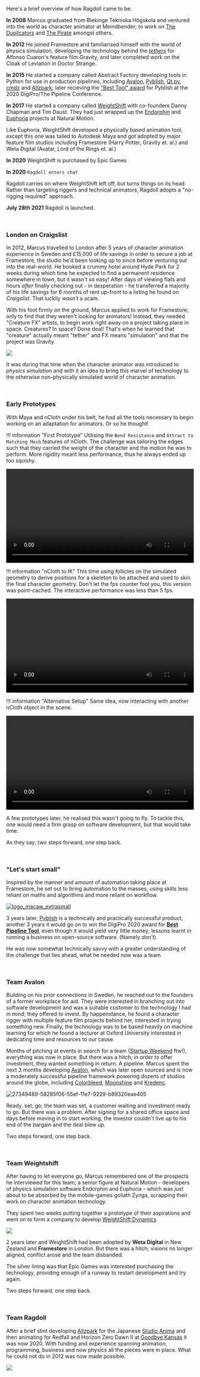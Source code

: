 Here's a brief overview of how Ragdoll came to be.

**In 2008** Marcus graduated from Blekinge Tekniska Högskola and ventured into the world as character animator at Meindbender; to work on [The Duplicators](https://www.youtube.com/watch?v=mAhSwlFW5r8) and [The Pirate](https://vimeo.com/22342702) amongst others.

**In 2012** He joined Framestore and familiarised himself with the world of physics simulation, developing the technology behind the [*tethers*](https://youtu.be/FZfOvvGV5Q4?t=64) for Alfonso Cuaron's feature film Gravity, and later completed work on the Cloak of Leviation in Doctor Strange.

**In 2015** He started a company called Abstract Factory developing tools in Python for use in production pipelines, including [Avalon](getavalon.github.io/), [Pyblish](https://pyblish.com/), [Qt.py](https://github.com/mottosso/Qt.py), [cmdx](https://github.com/mottosso/cmdx) and [Allzpark](allzpark.com/); later recieving the ["Best Tool" award](https://forums.pyblish.com/t/pyblish-award-2020-the-pipeline-conference/618) for Pyblish at the 2020 DigiPro/The Pipeline Conference.

**In 2017** He started a company called [WeightShift](https://www.youtube.com/watch?v=YR3hvaY-0hQ) with co-founders Danny Chapman and Tim Daust. They had just wrapped up the [Endorphin](https://www.youtube.com/watch?v=xbDd8PH9jio) and [Euphoria](https://www.youtube.com/watch?v=ATr38G2hR5Y) projects at Natural Motion.

Like Euphoria, WeightShift developed a physically based animation tool, except this one was tailed to Autodesk Maya and got adopted by major feature film studios including Framestore (Harry Potter, Gravity et. al.) and Weta Digital (Avatar, Lord of the Rings et. al.)

**In 2020** WeightShift is purchased by Epic Games

**In 2020** `Ragdoll enters chat`

Ragdoll carries on where WeightShift left off, but turns things on its head. Rather than targeting riggers and technical animators, Ragdoll adopts a "no-rigging required" approach.

**July 28th 2021** Ragdoll is launched.

<br>

### London on Craigslist

In 2012, Marcus travelled to London after 5 years of character animation experience in Sweden and £15,000 of life savings in order to secure a job at Framestore, the studio he'd been looking up to since before venturing out into the real-world. He booked a crummy hotel around Hyde Park for 2 weeks during which time he expected to find a permanent residence somewhere in town, but it wasn't so easy! After days of viewing flats and hours *after* finally checking out - in desperation - he transferred a majority of his life savings for 6 months of rent up-front to a listing he found on *Craigslist*. That luckily *wasn't* a scam.

With his foot firmly on the ground, Marcus applied to work for Framestore; only to find that they weren't looking for animators! Instead, they needed "Creature FX" artists, to begin work right away on a project taking place in space. Creatures? In space? Done deal! That's when he learned that "creature" actually meant "tether" and FX means "simulation" and that the project was Gravity.

<img class="poster" src=https://user-images.githubusercontent.com/2152766/97847281-4c6a7380-1ce7-11eb-8b37-f1909121d0c4.png>

It was during that time when the character animator was introduced to *physics simulation* and with it an idea to bring this marvel of technology to the otherwise non-physically simulated world of character animation.

<br>

### Early Prototypes

With Maya and nCloth under his belt, he had all the tools necessary to begin working on an adaptation for animators. Or so he thought!

!!! information "First Prototype"
    Utilising the `Bend Resistance` and `Attract to Matching Mesh` features of nCloth. The challenge was tailoring the edges such that they carried the weight of the character and the motion he was to perform. More rigidity meant less performance, thus he always ended up too squishy.

<video controls loop width="100%">
   <source src="https://user-images.githubusercontent.com/2152766/127107247-0c134529-3958-46b2-8100-958e12cee4d7.mov" type="video/mp4">
</video>

<br>

!!! information "nCloth to IK"
    This time using follicles on the simulated geometry to derive positions for a skeleton to be attached and used to skin the final character geometry. Don't let the fps counter fool you, this version was point-cached. The interactive performance was less than 5 fps.

<video controls loop width="100%">
   <source src="https://user-images.githubusercontent.com/2152766/127107237-88ffac31-3e4e-468e-b1ec-98d5ac1eeac7.mov" type="video/mp4">
</video>

<br>

!!! information "Alternative Setup"
    Same idea, now interacting with another nCloth object in the scene.

<video controls loop width="100%">
   <source src="https://user-images.githubusercontent.com/2152766/127107228-65754bf9-1257-4fc6-b0f5-65cff47fb3d7.mp4" type="video/mp4">
</video>

<br>

A few prototypes later, he realised this wasn't going to fly. To tackle this, one would need a firm grasp on software development, but that would take time.

As they say; two steps forward, one step back.

<br>

### "Let's start small"

Inspired by the manner and amount of automation taking place at Framestore, he set out to bring automation to the masses, using skills less reliant on maths and algorithms and more reliant on workflow.

[![logo_macaw_extrasmall](https://user-images.githubusercontent.com/2152766/97844201-84bb8300-1ce2-11eb-840c-4a7734ca1bfe.png)](https://pyblish.com)

3 years later, [Pyblish](https://pyblish.com) is a technically and practically successful product, another 3 years it would go on to win the DigiPro 2020 award for [**Best Pipeline Tool**](https://forums.pyblish.com/t/pyblish-award-2020-the-pipeline-conference/618), even though it would yield very little money; lessons learnt in running a business on open-source software. (Namely *don't*)

He was now somewhat technically savvy with a greater understanding of the challenge that lies ahead, what he needed now was a team.

<br>

### Team Avalon

Building on his prior connections in Sweden, he reached out to the founders of a former workplace for aid. They were interested in branching out into software development and was a suitable customer to the technology I had in mind; they offered to invest. By happenstance, he found a character rigger with multiple feature film projects behind her, interested in trying something new. Finally, the technology was to be based heavily on machine learning for which he found a lecturer at Oxford University interested in dedicating time and resources to our cause.

Months of pitching at events in search for a team ([Startup Weekend](https://www.techstars.com/communities/startup-weekend) ftw!), everything was now in place. But there was a hitch; in order to offer investment, they wanted something in return. A pipeline. Marcus spent the next 3 months developing [Avalon](https://getavalon.github.io), which was later open sourced and is now a moderately successful pipeline framework powering dozens of studios around the globe, including [Colorbleed](https://colorbleed.nl), [Moonshine](https://www.moonshine.tw/) and [Kredenc](http://kredenc.studio/).

![27349489-58285f06-55ef-11e7-9229-b89320eae405](https://user-images.githubusercontent.com/2152766/97844330-baf90280-1ce2-11eb-9d05-c45ffffe8a2d.png)

Ready, set, go; the team was set, a customer waiting and investment ready to go. But there was a problem. After signing for a shared office space and days before moving in to start working, the investor couldn't live up to his end of the bargain and the deal blew up.

Two steps forward, one step back.

<br>

### Team Weightshift

After having to let everyone go, Marcus remembered one of the prospects he interviewed for this team; a senior figure at Natural Motion - developers of physics simulation software Endorphin and Euphoria - which was *just* about to be absorbed by the mobile-games goliath Zynga, scrapping their work on character animation technology.

They spent two weeks putting together a prototype of their aspirations and went on to form a company to develop [WeightShift Dynamics](https://www.youtube.com/playlist?list=PLpGVBr-jvPFtVfb4zbXH3kHuPUelZR6Vw)

<img class="poster" src=https://user-images.githubusercontent.com/2152766/97844530-1c20d600-1ce3-11eb-9a13-2e0caa7b1ba4.png>

2 years later and WeightShift had been adopted by **Weta Digital** in New Zealand and **Framestore** in London. But there was a hitch; visions no longer aligned, conflict arose and the team disbanded.

The silver lining was that Epic Games was interested purchasing the technology, providing enough of a runway to restart development and try again.

Two steps forward, one step back.

<br>

### Team Ragdoll

After a brief stint developing [Allzpark](https://allzpark.com) for the Japanese [Studio Anima](studioanima.co.jp/) and then animating for Redfall and Horizon Zero Dawn II at [Goodbye Kansas](goodbyekansasstudios.com) it was now 2020. With funding and experience spanning animation, programming, business and now physics all the pieces were in place. What he could not do in 2012 was now made possible.

<img class="poster" src=https://user-images.githubusercontent.com/2152766/127115947-18054044-e8f3-44b5-b23a-46650d02e64d.png>
